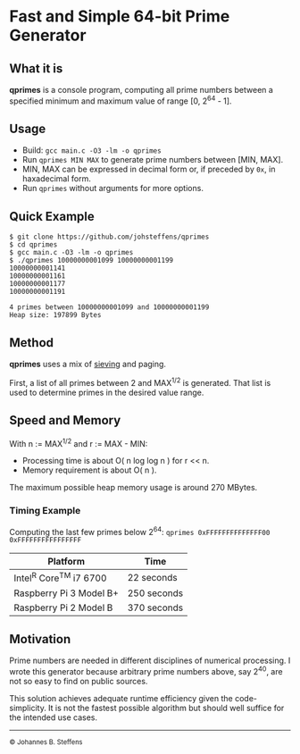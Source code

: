 # Fast and Simple 64-bit Prime Generator

## What it is

**qprimes** is a console program, computing all prime numbers 
between a specified minimum and maximum value of range [0, 2<sup>64</sup> - 1].

## Usage

   * Build: `gcc main.c -O3 -lm -o qprimes`
   * Run `qprimes MIN MAX` to generate prime numbers between [MIN, MAX].
   * MIN, MAX can be expressed in decimal form or, if preceded by `0x`, in haxadecimal form.
   * Run `qprimes` without arguments for more options.

## Quick Example

```
$ git clone https://github.com/johsteffens/qprimes
$ cd qprimes
$ gcc main.c -O3 -lm -o qprimes
$ ./qprimes 10000000001099 10000000001199
10000000001141
10000000001161
10000000001177
10000000001191

4 primes between 10000000001099 and 10000000001199
Heap size: 197899 Bytes
```
## Method

**qprimes** uses a mix of [sieving](https://en.wikipedia.org/wiki/Sieve_of_Eratosthenes) 
and paging.

First, a list of all primes between 2 and MAX<sup>1/2</sup> is generated.
That list is used to determine primes in the desired value range.

## Speed and Memory

With n := MAX<sup>1/2</sup> and r := MAX - MIN:

   * Processing time is about O( n log log n ) for r << n.
   * Memory requirement is about O( n ).
   
The maximum possible heap memory usage is around 270 MBytes.
   
### Timing Example

Computing the last few primes below 2<sup>64</sup>:
`qprimes 0xFFFFFFFFFFFFFF00 0xFFFFFFFFFFFFFFFF`

|Platform | Time |
| ------- | ---- |
| Intel<sup>R</sup> Core<sup>TM</sup> i7 6700 |  22 seconds |
| Raspberry Pi 3 Model B+  | 250 seconds | 
| Raspberry Pi 2 Model B   | 370 seconds |

## Motivation

Prime numbers are needed in different disciplines of numerical processing.
I wrote this generator because arbitrary prime numbers above, say 2<sup>40</sup>,
are not so easy to find on public sources.

This solution achieves adequate runtime efficiency given the code-simplicity. 
It is not the fastest possible algorithm but should well suffice for the intended use cases.

------

<sub>&copy; Johannes B. Steffens</sub>

